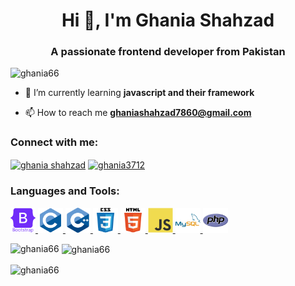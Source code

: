 <h1 align="center">Hi 👋, I'm Ghania Shahzad</h1>
<h3 align="center">A passionate frontend developer from Pakistan</h3>


<p align="left"> <img src="https://komarev.com/ghpvc/?username=ghania66&label=Profile%20views&color=0e75b6&style=flat" alt="ghania66" /> </p>

- 🌱 I’m currently learning **javascript and their framework**

- 📫 How to reach me **ghaniashahzad7860@gmail.com**

<h3 align="left">Connect with me:</h3>
<p align="left">
<a href="https://linkedin.com/in/ghania shahzad" target="blank"><img align="center" src="https://raw.githubusercontent.com/rahuldkjain/github-profile-readme-generator/master/src/images/icons/Social/linked-in-alt.svg" alt="ghania shahzad" height="30" width="40" /></a>
<a href="https://instagram.com/ghania3712" target="blank"><img align="center" src="https://raw.githubusercontent.com/rahuldkjain/github-profile-readme-generator/master/src/images/icons/Social/instagram.svg" alt="ghania3712" height="30" width="40" /></a>
</p>

<h3 align="left">Languages and Tools:</h3>
<p align="left"> <a href="https://getbootstrap.com" target="_blank" rel="noreferrer"> <img src="https://raw.githubusercontent.com/devicons/devicon/master/icons/bootstrap/bootstrap-plain-wordmark.svg" alt="bootstrap" width="40" height="40"/> </a> <a href="https://www.cprogramming.com/" target="_blank" rel="noreferrer"> <img src="https://raw.githubusercontent.com/devicons/devicon/master/icons/c/c-original.svg" alt="c" width="40" height="40"/> </a> <a href="https://www.w3schools.com/cpp/" target="_blank" rel="noreferrer"> <img src="https://raw.githubusercontent.com/devicons/devicon/master/icons/cplusplus/cplusplus-original.svg" alt="cplusplus" width="40" height="40"/> </a> <a href="https://www.w3schools.com/css/" target="_blank" rel="noreferrer"> <img src="https://raw.githubusercontent.com/devicons/devicon/master/icons/css3/css3-original-wordmark.svg" alt="css3" width="40" height="40"/> </a> <a href="https://www.w3.org/html/" target="_blank" rel="noreferrer"> <img src="https://raw.githubusercontent.com/devicons/devicon/master/icons/html5/html5-original-wordmark.svg" alt="html5" width="40" height="40"/> </a> <a href="https://developer.mozilla.org/en-US/docs/Web/JavaScript" target="_blank" rel="noreferrer"> <img src="https://raw.githubusercontent.com/devicons/devicon/master/icons/javascript/javascript-original.svg" alt="javascript" width="40" height="40"/> </a> <a href="https://www.mysql.com/" target="_blank" rel="noreferrer"> <img src="https://raw.githubusercontent.com/devicons/devicon/master/icons/mysql/mysql-original-wordmark.svg" alt="mysql" width="40" height="40"/> </a> <a href="https://www.php.net" target="_blank" rel="noreferrer"> <img src="https://raw.githubusercontent.com/devicons/devicon/master/icons/php/php-original.svg" alt="php" width="40" height="40"/> </a> </p>

<p><img align="left" src="https://github-readme-stats.vercel.app/api/top-langs?username=ghania66&show_icons=true&locale=en&layout=compact" alt="ghania66" /></p>

<p>&nbsp;<img align="center" src="https://github-readme-stats.vercel.app/api?username=ghania66&show_icons=true&locale=en" alt="ghania66" /></p>

<p><img align="center" src="https://github-readme-streak-stats.herokuapp.com/?user=ghania66&" alt="ghania66" /></p>
